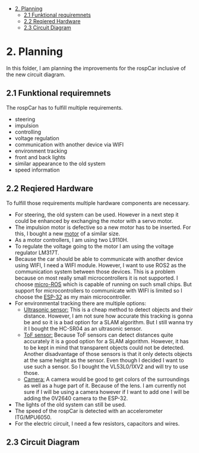 
- [2. Planning](#2-planning)
  - [2.1 Funktional requiremnets](#21-funktional-requiremnets)
  - [2.2 Reqiered Hardware](#22-reqiered-hardware)
  - [2.3 Circuit Diagram](#23-circuit-diagram)

# 2. Planning
In this folder, I am planning the improvements for the rospCar inclusive of the new circuit diagram.

## 2.1 Funktional requiremnets

The rospCar has to fulfill multiple requirements.
 - steering
 - impulsion
 - controlling
 - voltage regulation
 - communication with another device via WIFI
 - environment tracking
 - front and back lights
 - similar appearance to the old system
 - speed information
## 2.2 Reqiered Hardware
To fulfill those requirements multiple hardware components are necessary.
- For steering, the old system can be used. However in a next step it could be enhanced by exchanging the motor with a servo motor.
- The impulsion motor is defective so a new motor has to be inserted. For this, I bought a new [motor](https://www.luedeke-elektronic.de/DC-Kleinmotor-2-5V-6V-DC-210mA-14-500U-Min-MOT2.html) of a similar size.
- As a motor controllers, I am using two L9110H.
- To regulate the voltage going to the motor I am using the voltage regulator LM317T.
- Because the car should be able to communicate with another device using WIFI, I need a WIFI module. However, I want to use ROS2 as the communication system between those devices. This is a problem because on most really small microcontrollers it is not supported. I choose [micro-ROS](https://micro.ros.org/) which is capable of running on such small chips. But support for microcontrollers to communicate with WIFI is limited so I choose the [ESP-32](https://www.espressif.com/en/products/socs/esp32) as my main microcontroller.
- For environmental tracking there are multiple options:
  - <ins>Ultrasonic sensor:</ins> This is a cheap method to detect objects and their distance. However, I am not sure how accurate this tracking is gonna be and so it is a bad option for a SLAM algorithm. But I still wanna try it I bought the HC-SR04 as an ultrasonic sensor.
  - <ins>ToF sensor:</ins> Because ToF sensors can detect distances quite accurately it is a good option for a SLAM algorithm. However, it has to be kept in mind that transparent objects could not be detected. Another disadvantage of those sensors is that it only detects objects at the same height as the sensor. Even though I decided I want to use such a sensor. So I bought the VL53L0/1XV2 and will try to use those.
  - <ins>Camera:</ins> A camera would be good to get colors of the surroundings as well as a huge part of it. Because of the lens. I am currently not sure if I will be using a camera however if I want to add one I will be adding the 0V2640 camera to the ESP-32.
- The lights of the old system can still be used.
- The speed of the rospCar is detected with an accelerometer ITG/MPU6050.
- For the electric circuit, I need a few resistors, capacitors and wires.
## 2.3 Circuit Diagram
